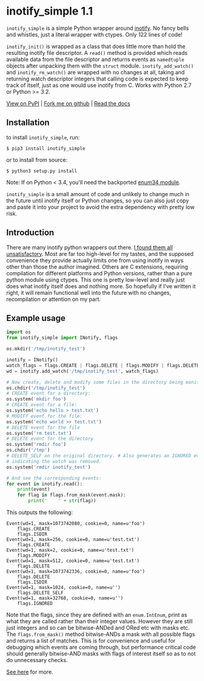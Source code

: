 # inotify_simple 1.1

`inotify_simple` is a simple Python wrapper around
[inotify](http://man7.org/linux/man-pages/man7/inotify.7.html).
No fancy bells and whistles, just a literal wrapper with ctypes. Only 122
lines of code!

`inotify_init()` is wrapped as a class that does little more than hold the
resulting inotify file descriptor. A `read()` method is provided which reads
available data from the file descriptor and returns events as `namedtuple`
objects after unpacking them with the `struct` module. `inotify_add_watch()`
and `inotify_rm_watch()` are wrapped with no changes at all, taking and
returning watch descriptor integers that calling code is expected to keep
track of itself, just as one would use inotify from C. Works with Python 2.7
or Python >= 3.2.

[View on PyPI](http://pypi.python.org/pypi/inotify_simple) |
[Fork me on github](https://github.com/chrisjbillington/inotify_simple) |
[Read the docs](http://inotify_simple.readthedocs.org)


## Installation

to install `inotify_simple`, run:

```
$ pip3 install inotify_simple
```

or to install from source:

```
$ python3 setup.py install
```

Note:  If on Python < 3.4, you'll need the backported [enum34
module](https://pypi.python.org/pypi/enum34).

`inotify_simple` is a small amount of code and unlikely to change much in the
future until inotify itself or Python changes, so you can also just copy and
paste it into your project to avoid the extra dependency with pretty low risk.

## Introduction

There are many inotify python wrappers out there. [I found them all
unsatisfactory](https://xkcd.com/927/). Most are far too high-level for my
tastes, and the supposed convenience they provide actually limits one from
using inotify in ways other than those the author imagined. Others are C
extensions, requiring compilation for different platforms and Python versions,
rather than a pure python module using ctypes. This one is pretty low-level
and really just does what inotify itself does and nothing more. So hopefully
if I've written it right, it will remain functional well into the future with
no changes, recompilation or attention on my part.

## Example usage

```python
import os
from inotify_simple import INotify, flags

os.mkdir('/tmp/inotify_test')

inotify = INotify()
watch_flags = flags.CREATE | flags.DELETE | flags.MODIFY | flags.DELETE_SELF
wd = inotify.add_watch('/tmp/inotify_test', watch_flags)

# Now create, delete and modify some files in the directory being monitored:
os.chdir('/tmp/inotify_test')
# CREATE event for a directory:
os.system('mkdir foo')
# CREATE event for a file:
os.system('echo hello > test.txt')
# MODIFY event for the file:
os.system('echo world >> test.txt')
# DELETE event for the file
os.system('rm test.txt')
# DELETE event for the directory
os.system('rmdir foo')
os.chdir('/tmp')
# DELETE_SELF on the original directory. # Also generates an IGNORED event
# indicating the watch was removed.
os.system('rmdir inotify_test')

# And see the corresponding events:
for event in inotify.read():
    print(event)
    for flag in flags.from_mask(event.mask):
        print('    ' + str(flag))
```

This outputs the following:
```
Event(wd=1, mask=1073742080, cookie=0, name=u'foo')
    flags.CREATE
    flags.ISDIR
Event(wd=1, mask=256, cookie=0, name=u'test.txt')
    flags.CREATE
Event(wd=1, mask=2, cookie=0, name=u'test.txt')
    flags.MODIFY
Event(wd=1, mask=512, cookie=0, name=u'test.txt')
    flags.DELETE
Event(wd=1, mask=1073742336, cookie=0, name=u'foo')
    flags.DELETE
    flags.ISDIR
Event(wd=1, mask=1024, cookie=0, name=u'')
    flags.DELETE_SELF
Event(wd=1, mask=32768, cookie=0, name=u'')
    flags.IGNORED
```

Note that the flags, since they are defined with an `enum.IntEnum`, print as
what they are called rather than their integer values. However they are still
just integers and so can be bitwise-ANDed and ORed etc with masks etc. The
`flags.from_mask()` method bitwise-ANDs a mask with all possible flags and
returns a list of matches. This is for convenience and useful for debugging
which events are coming through, but performance critical code should
generally bitwise-AND masks with flags of interest itself so as to not do
unnecessary checks.

[See here](http://inotify_simple.readthedocs.org) for more.
